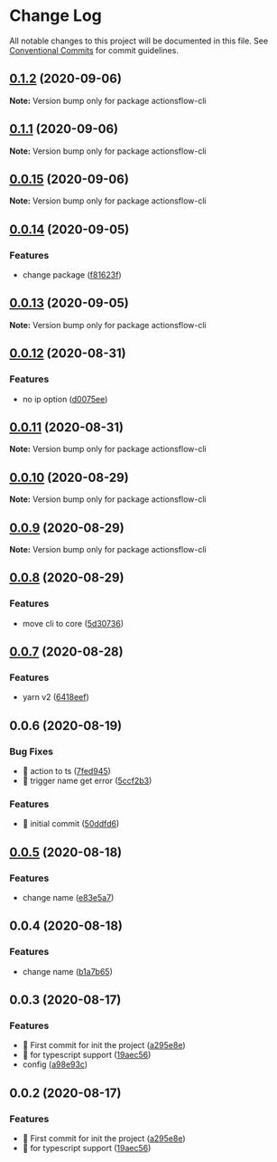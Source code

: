 # Change Log

All notable changes to this project will be documented in this file.
See [Conventional Commits](https://conventionalcommits.org) for commit guidelines.

## [0.1.2](https://github.com/actionsflow/actionsflow/compare/actionsflow-cli@0.1.1...actionsflow-cli@0.1.2) (2020-09-06)

**Note:** Version bump only for package actionsflow-cli

## [0.1.1](https://github.com/actionsflow/actionsflow/compare/actionsflow-cli@0.0.15...actionsflow-cli@0.1.1) (2020-09-06)

**Note:** Version bump only for package actionsflow-cli

## [0.0.15](https://github.com/actionsflow/actionsflow/compare/actionsflow-cli@0.0.14...actionsflow-cli@0.0.15) (2020-09-06)

**Note:** Version bump only for package actionsflow-cli

## [0.0.14](https://github.com/actionsflow/actionsflow/compare/actionsflow-cli@0.0.13...actionsflow-cli@0.0.14) (2020-09-05)

### Features

- change package ([f81623f](https://github.com/actionsflow/actionsflow/commit/f81623f282c215f2b1a8064507d2beeddb4a927d))

## [0.0.13](https://github.com/actionsflow/actionsflow/compare/actionsflow-cli@0.0.12...actionsflow-cli@0.0.13) (2020-09-05)

**Note:** Version bump only for package actionsflow-cli

## [0.0.12](https://github.com/actionsflow/actionsflow/compare/actionsflow-cli@0.0.11...actionsflow-cli@0.0.12) (2020-08-31)

### Features

- no ip option ([d0075ee](https://github.com/actionsflow/actionsflow/commit/d0075ee4d63c58b5e6b522384915143cdb4f0853))

## [0.0.11](https://github.com/actionsflow/actionsflow/compare/actionsflow-cli@0.0.10...actionsflow-cli@0.0.11) (2020-08-31)

**Note:** Version bump only for package actionsflow-cli

## [0.0.10](https://github.com/actionsflow/actionsflow/compare/actionsflow-cli@0.0.9...actionsflow-cli@0.0.10) (2020-08-29)

**Note:** Version bump only for package actionsflow-cli

## [0.0.9](https://github.com/actionsflow/actionsflow/compare/actionsflow-cli@0.0.8...actionsflow-cli@0.0.9) (2020-08-29)

**Note:** Version bump only for package actionsflow-cli

## [0.0.8](https://github.com/actionsflow/actionsflow/compare/actionsflow-cli@0.0.7...actionsflow-cli@0.0.8) (2020-08-29)

### Features

- move cli to core ([5d30736](https://github.com/actionsflow/actionsflow/commit/5d30736e216605a3e1bd41fe18100bfaf1337d4d))

## [0.0.7](https://github.com/actionsflow/actionsflow/compare/actionsflow-cli@0.0.6...actionsflow-cli@0.0.7) (2020-08-28)

### Features

- yarn v2 ([6418eef](https://github.com/actionsflow/actionsflow/commit/6418eef07f9cfaa21c17555409fb621de7f5cd2c))

## 0.0.6 (2020-08-19)

### Bug Fixes

- 🐛 action to ts ([7fed945](https://github.com/actionsflow/actionsflow/commit/7fed945adb79294eb804f1c05708e54a4866a1d6))
- 🐛 trigger name get error ([5ccf2b3](https://github.com/actionsflow/actionsflow/commit/5ccf2b36ff980ccbe0d1771b1ea1e9e42f1b9977))

### Features

- 🎸 initial commit ([50ddfd6](https://github.com/actionsflow/actionsflow/commit/50ddfd64377e38a7dfa403a069138648cfb00b9c))

## [0.0.5](https://github.com/actionsflow/actionsflow/compare/actionsflow-cli@0.0.4...actionsflow-cli@0.0.5) (2020-08-18)

### Features

- change name ([e83e5a7](https://github.com/actionsflow/actionsflow/commit/e83e5a7840b5ad71752f0acc961f637d6da480ab))

## 0.0.4 (2020-08-18)

### Features

- change name ([b1a7b65](https://github.com/actionsflow/actionsflow/commit/b1a7b65170aab81bc4e86dfe005648e5cd3ee02d))

## 0.0.3 (2020-08-17)

### Features

- 🎸 First commit for init the project ([a295e8e](https://github.com/actionsflow/actionsflow/commit/a295e8e035808431ebb57124ec5208d0c7ee93f7))
- 🎸 for typescript support ([19aec56](https://github.com/actionsflow/actionsflow/commit/19aec56be8b5361896a4f706d1377ac0adefba41))
- config ([a98e93c](https://github.com/actionsflow/actionsflow/commit/a98e93c2c37bfb0f6b48c14ed777d2d441cee46e))

## 0.0.2 (2020-08-17)

### Features

- 🎸 First commit for init the project ([a295e8e](https://github.com/actionsflow/actionsflow/commit/a295e8e035808431ebb57124ec5208d0c7ee93f7))
- 🎸 for typescript support ([19aec56](https://github.com/actionsflow/actionsflow/commit/19aec56be8b5361896a4f706d1377ac0adefba41))
